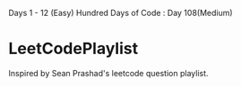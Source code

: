 Days 1 - 12 (Easy)
Hundred Days of Code : Day 108(Medium)
# LeetCodePlaylist
Inspired by Sean Prashad's leetcode question playlist.
